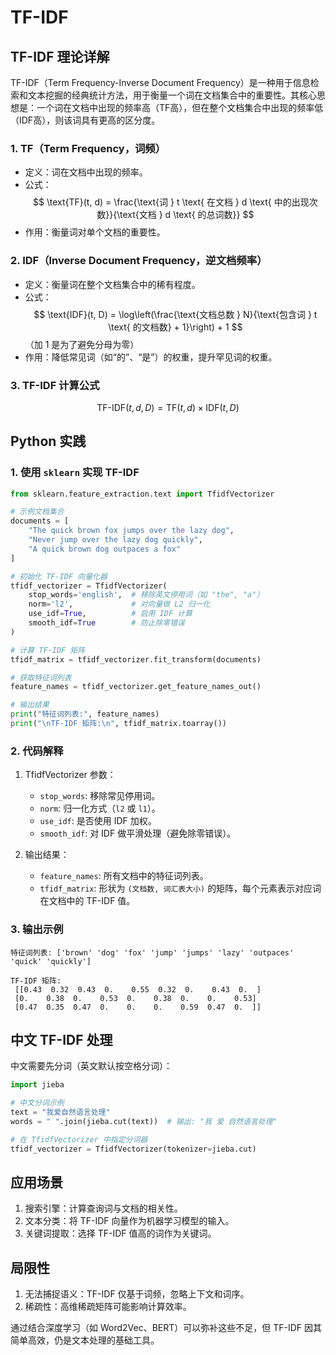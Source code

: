 # TF-IDF

## TF-IDF 理论详解

TF-IDF（Term Frequency-Inverse Document Frequency）是一种用于信息检索和文本挖掘的经典统计方法，用于衡量一个词在文档集合中的重要性。其核心思想是：一个词在文档中出现的频率高（TF高），但在整个文档集合中出现的频率低（IDF高），则该词具有更高的区分度。


### 1. TF（Term Frequency，词频）
- 定义：词在文档中出现的频率。
- 公式：
  $$
  \text{TF}(t, d) = \frac{\text{词 } t \text{ 在文档 } d \text{ 中的出现次数}}{\text{文档 } d \text{ 的总词数}}
  $$
- 作用：衡量词对单个文档的重要性。


### 2. IDF（Inverse Document Frequency，逆文档频率）
- 定义：衡量词在整个文档集合中的稀有程度。
- 公式：
  $$
  \text{IDF}(t, D) = \log\left(\frac{\text{文档总数 } N}{\text{包含词 } t \text{ 的文档数} + 1}\right) + 1
  $$
  （加 1 是为了避免分母为零）
- 作用：降低常见词（如“的”、“是”）的权重，提升罕见词的权重。


### 3. TF-IDF 计算公式
$$
\text{TF-IDF}(t, d, D) = \text{TF}(t, d) \times \text{IDF}(t, D)
$$


## Python 实践

### 1. 使用 `sklearn` 实现 TF-IDF

```python {cmd="python3"} {cmd="python3"}
from sklearn.feature_extraction.text import TfidfVectorizer

# 示例文档集合
documents = [
    "The quick brown fox jumps over the lazy dog",
    "Never jump over the lazy dog quickly",
    "A quick brown dog outpaces a fox"
]

# 初始化 TF-IDF 向量化器
tfidf_vectorizer = TfidfVectorizer(
    stop_words='english',  # 移除英文停用词（如 "the", "a"）
    norm='l2',             # 对向量做 L2 归一化
    use_idf=True,          # 启用 IDF 计算
    smooth_idf=True        # 防止除零错误
)

# 计算 TF-IDF 矩阵
tfidf_matrix = tfidf_vectorizer.fit_transform(documents)

# 获取特征词列表
feature_names = tfidf_vectorizer.get_feature_names_out()

# 输出结果
print("特征词列表:", feature_names)
print("\nTF-IDF 矩阵:\n", tfidf_matrix.toarray())
```


### 2. 代码解释
1. TfidfVectorizer 参数：
   - `stop_words`: 移除常见停用词。
   - `norm`: 归一化方式（`l2` 或 `l1`）。
   - `use_idf`: 是否使用 IDF 加权。
   - `smooth_idf`: 对 IDF 做平滑处理（避免除零错误）。

2. 输出结果：
   - `feature_names`: 所有文档中的特征词列表。
   - `tfidf_matrix`: 形状为 `(文档数, 词汇表大小)` 的矩阵，每个元素表示对应词在文档中的 TF-IDF 值。


### 3. 输出示例
```
特征词列表: ['brown' 'dog' 'fox' 'jump' 'jumps' 'lazy' 'outpaces' 'quick' 'quickly']

TF-IDF 矩阵:
 [[0.43  0.32  0.43  0.    0.55  0.32  0.    0.43  0.  ]
 [0.    0.38  0.    0.53  0.    0.38  0.    0.    0.53]
 [0.47  0.35  0.47  0.    0.    0.    0.59  0.47  0.  ]]
```


## 中文 TF-IDF 处理
中文需要先分词（英文默认按空格分词）：
```python {cmd="python3"} {cmd="python3"}
import jieba

# 中文分词示例
text = "我爱自然语言处理"
words = " ".join(jieba.cut(text))  # 输出: "我 爱 自然语言处理"

# 在 TfidfVectorizer 中指定分词器
tfidf_vectorizer = TfidfVectorizer(tokenizer=jieba.cut)
```


## 应用场景
1. 搜索引擎：计算查询词与文档的相关性。
2. 文本分类：将 TF-IDF 向量作为机器学习模型的输入。
3. 关键词提取：选择 TF-IDF 值高的词作为关键词。


## 局限性
1. 无法捕捉语义：TF-IDF 仅基于词频，忽略上下文和词序。
2. 稀疏性：高维稀疏矩阵可能影响计算效率。

通过结合深度学习（如 Word2Vec、BERT）可以弥补这些不足，但 TF-IDF 因其简单高效，仍是文本处理的基础工具。